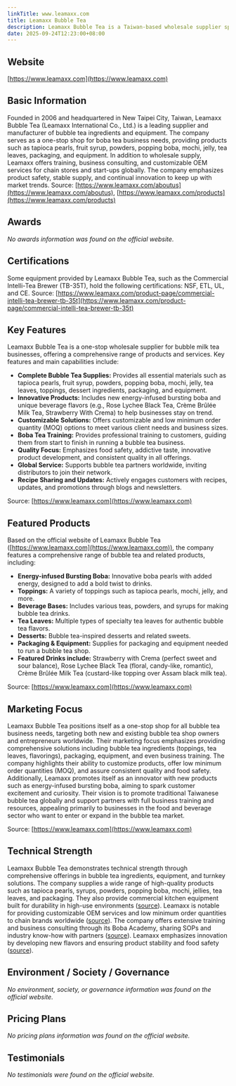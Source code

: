 ```yaml
---
linkTitle: www.leamaxx.com
title: Leamaxx Bubble Tea
description: Leamaxx Bubble Tea is a Taiwan-based wholesale supplier specializing in bubble tea ingredients and supplies, offering a wide range of products including tapioca pearls, fruit syrup, powders, packaging, and training services for boba tea businesses worldwide.
date: 2025-09-24T12:23:00+08:00
---
```


## Website
[https://www.leamaxx.com](https://www.leamaxx.com)

## Basic Information
Founded in 2006 and headquartered in New Taipei City, Taiwan, Leamaxx Bubble Tea (Leamaxx International Co., Ltd.) is a leading supplier and manufacturer of bubble tea ingredients and equipment. The company serves as a one-stop shop for boba tea business needs, providing products such as tapioca pearls, fruit syrup, powders, popping boba, mochi, jelly, tea leaves, packaging, and equipment. In addition to wholesale supply, Leamaxx offers training, business consulting, and customizable OEM services for chain stores and start-ups globally. The company emphasizes product safety, stable supply, and continual innovation to keep up with market trends.
Source: [https://www.leamaxx.com/aboutus](https://www.leamaxx.com/aboutus), [https://www.leamaxx.com/products](https://www.leamaxx.com/products)

## Awards
*No awards information was found on the official website.*

## Certifications
Some equipment provided by Leamaxx Bubble Tea, such as the Commercial Intelli-Tea Brewer (TB-35T), hold the following certifications: NSF, ETL, UL, and CE.
Source: [https://www.leamaxx.com/product-page/commercial-intelli-tea-brewer-tb-35t](https://www.leamaxx.com/product-page/commercial-intelli-tea-brewer-tb-35t)

## Key Features
Leamaxx Bubble Tea is a one-stop wholesale supplier for bubble milk tea businesses, offering a comprehensive range of products and services. Key features and main capabilities include:

- **Complete Bubble Tea Supplies:** Provides all essential materials such as tapioca pearls, fruit syrup, powders, popping boba, mochi, jelly, tea leaves, toppings, dessert ingredients, packaging, and equipment.
- **Innovative Products:** Includes new energy-infused bursting boba and unique beverage flavors (e.g., Rose Lychee Black Tea, Crème Brûlée Milk Tea, Strawberry With Crema) to help businesses stay on trend.
- **Customizable Solutions:** Offers customizable and low minimum order quantity (MOQ) options to meet various client needs and business sizes.
- **Boba Tea Training:** Provides professional training to customers, guiding them from start to finish in running a bubble tea business.
- **Quality Focus:** Emphasizes food safety, addictive taste, innovative product development, and consistent quality in all offerings.
- **Global Service:** Supports bubble tea partners worldwide, inviting distributors to join their network.
- **Recipe Sharing and Updates:** Actively engages customers with recipes, updates, and promotions through blogs and newsletters.

Source: [https://www.leamaxx.com](https://www.leamaxx.com)

## Featured Products
Based on the official website of Leamaxx Bubble Tea ([https://www.leamaxx.com](https://www.leamaxx.com)), the company features a comprehensive range of bubble tea and related products, including:

- **Energy-infused Bursting Boba:** Innovative boba pearls with added energy, designed to add a bold twist to drinks.
- **Toppings:** A variety of toppings such as tapioca pearls, mochi, jelly, and more.
- **Beverage Bases:** Includes various teas, powders, and syrups for making bubble tea drinks.
- **Tea Leaves:** Multiple types of specialty tea leaves for authentic bubble tea flavors.
- **Desserts:** Bubble tea-inspired desserts and related sweets.
- **Packaging & Equipment:** Supplies for packaging and equipment needed to run a bubble tea shop.
- **Featured Drinks include:** Strawberry with Crema (perfect sweet and sour balance), Rose Lychee Black Tea (floral, candy-like, romantic), Crème Brûlée Milk Tea (custard-like topping over Assam black milk tea).

Source: [https://www.leamaxx.com](https://www.leamaxx.com)

## Marketing Focus
Leamaxx Bubble Tea positions itself as a one-stop shop for all bubble tea business needs, targeting both new and existing bubble tea shop owners and entrepreneurs worldwide. Their marketing focus emphasizes providing comprehensive solutions including bubble tea ingredients (toppings, tea leaves, flavorings), packaging, equipment, and even business training. The company highlights their ability to customize products, offer low minimum order quantities (MOQ), and assure consistent quality and food safety. Additionally, Leamaxx promotes itself as an innovator with new products such as energy-infused bursting boba, aiming to spark customer excitement and curiosity. Their vision is to promote traditional Taiwanese bubble tea globally and support partners with full business training and resources, appealing primarily to businesses in the food and beverage sector who want to enter or expand in the bubble tea market.

Source: [https://www.leamaxx.com](https://www.leamaxx.com)

## Technical Strength
Leamaxx Bubble Tea demonstrates technical strength through comprehensive offerings in bubble tea ingredients, equipment, and turnkey solutions. The company supplies a wide range of high-quality products such as tapioca pearls, syrups, powders, popping boba, mochi, jellies, tea leaves, and packaging. They also provide commercial kitchen equipment built for durability in high-use environments ([source](https://www.leamaxx.com/equipment)). Leamaxx is notable for providing customizable OEM services and low minimum order quantities to chain brands worldwide ([source](https://www.leamaxx.com/products)). The company offers extensive training and business consulting through its Boba Academy, sharing SOPs and industry know-how with partners ([source](https://www.leamaxx.com/bobaacademy)). Leamaxx emphasizes innovation by developing new flavors and ensuring product stability and food safety ([source](https://www.leamaxx.com/aboutus)).

## Environment / Society / Governance
*No environment, society, or governance information was found on the official website.*

## Pricing Plans
*No pricing plans information was found on the official website.*

## Testimonials
*No testimonials were found on the official website.*